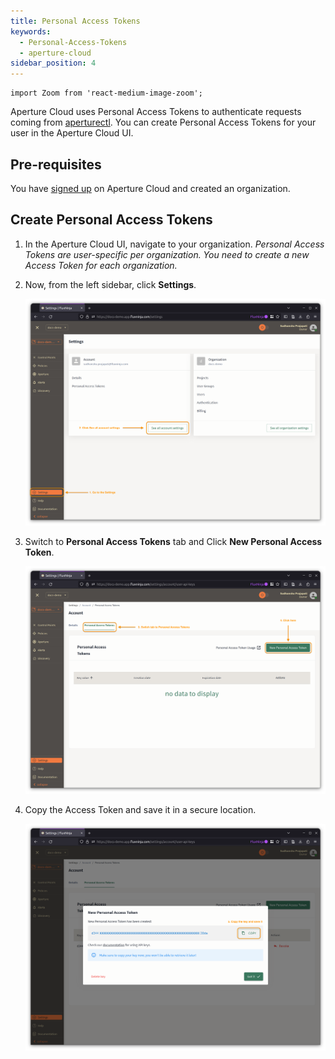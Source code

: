 ```yaml
---
title: Personal Access Tokens
keywords:
  - Personal-Access-Tokens
  - aperture-cloud
sidebar_position: 4
---
```


```mdx-code-block
import Zoom from 'react-medium-image-zoom';
```

Aperture Cloud uses Personal Access Tokens to authenticate requests coming from
[aperturectl][configure aperturectl]. You can create Personal Access Tokens for
your user in the Aperture Cloud UI.

## Pre-requisites

You have [signed up][sign-up] on Aperture Cloud and created an organization.

## Create Personal Access Tokens

1. In the Aperture Cloud UI, navigate to your organization. _Personal Access
   Tokens are user-specific per organization. You need to create a new Access
   Token for each organization._
2. Now, from the left sidebar, click **Settings**.

   ![Settings](./assets/personal-access-keys/settings.png)

3. Switch to **Personal Access Tokens** tab and Click **New Personal Access
   Token**.

   ![Personal Access Tokens Tab](./assets/personal-access-keys/personal-access-token-tab.png)

4. Copy the Access Token and save it in a secure location.

   ![New Personal Access Token](./assets/personal-access-keys/new-personal-access-token.png)

[configure aperturectl]: /reference/aperture-cli/aperture-cli.md
[sign-up]: /reference/cloud-ui/sign-up.md
